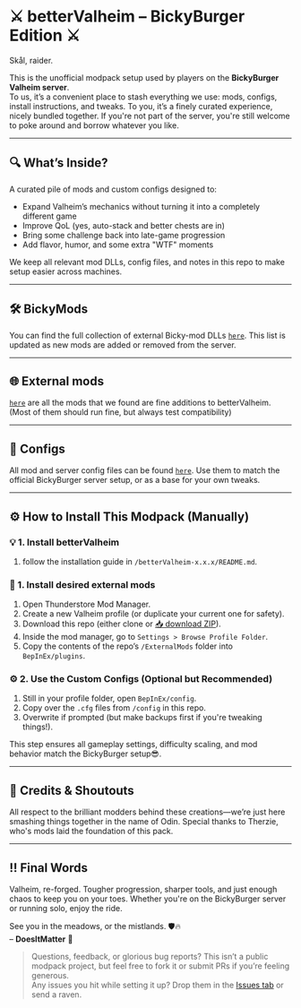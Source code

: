 # ⚔️ betterValheim – BickyBurger Edition ⚔️

Skål, raider.

This is the unofficial modpack setup used by players on the **BickyBurger Valheim server**.  
To us, it’s a convenient place to stash everything we use: mods, configs, install instructions, and tweaks.
To you, it’s a finely curated experience, nicely bundled together.
If you're not part of the server, you're still welcome to poke around and borrow whatever you like.

---

## 🔍 What’s Inside?

A curated pile of mods and custom configs designed to:

- Expand Valheim’s mechanics without turning it into a completely different game
- Improve QoL (yes, auto-stack and better chests are in)
- Bring some challenge back into late-game progression
- Add flavor, humor, and some extra "WTF" moments

We keep all relevant mod DLLs, config files, and notes in this repo to make setup easier across machines.

---

## 🛠️ BickyMods

You can find the full collection of external Bicky-mod DLLs [`here`](BickyBurgerServerMods).
This list is updated as new mods are added or removed from the server.

---

## 🌐 External mods

[`here`](ExternalMods) are all the mods that we found are fine additions to betterValheim.
(Most of them should run fine, but always test compatibility)

---

## 🧾 Configs

All mod and server config files can be found [`here`](configs).
Use them to match the official BickyBurger server setup, or as a base for your own tweaks.

---

## ⚙️ How to Install This Modpack (Manually)

### 💡 1. Install betterValheim

1. follow the installation guide in `/betterValheim-x.x.x/README.md`.

### 🧩 1. Install desired external mods

1. Open Thunderstore Mod Manager.
2. Create a new Valheim profile (or duplicate your current one for safety).
3. Download this repo (either clone or [📥 download ZIP](https://github.com/unicorncodez/betterValheim/archive/refs/heads/main.zip)).
4. Inside the mod manager, go to `Settings > Browse Profile Folder`.
5. Copy the contents of the repo’s `/ExternalMods` folder into `BepInEx/plugins`.

### ⚙️ 2. Use the Custom Configs (Optional but Recommended)

1. Still in your profile folder, open `BepInEx/config`.
2. Copy over the `.cfg` files from `/config` in this repo.
3. Overwrite if prompted (but make backups first if you're tweaking things!).

This step ensures all gameplay settings, difficulty scaling, and mod behavior match the BickyBurger setup😎.

---

## 🙏 Credits & Shoutouts

All respect to the brilliant modders behind these creations—we’re just here smashing things together in the name of Odin. Special thanks to Therzie, who's mods laid the foundation of this pack.

---

## ‼️ Final Words

Valheim, re-forged.
Tougher progression, sharper tools, and just enough chaos to keep you on your toes.
Whether you're on the BickyBurger server or running solo, enjoy the ride.

See you in the meadows, or the mistlands. 🛡️🔥  
– **DoesItMatter** 🫡

> Questions, feedback, or glorious bug reports?
> This isn’t a public modpack project, but feel free to fork it or submit PRs if you’re feeling generous.  
> Any issues you hit while setting it up? Drop them in the [Issues tab](https://github.com/unicorncodez/betterValheim/issues) or send a raven.
